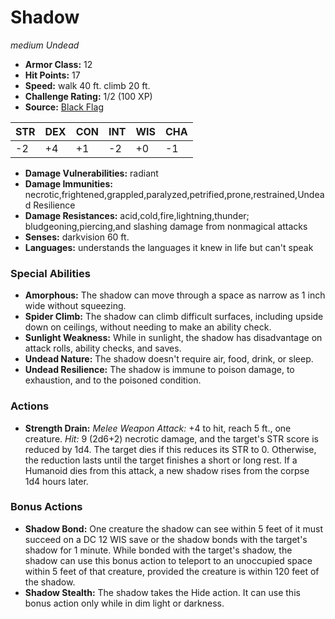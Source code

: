 # Shadow

*medium* *Undead*

- **Armor Class:** 12
- **Hit Points:** 17 
- **Speed:** walk 40 ft. climb 20 ft.
- **Challenge Rating:** 1/2 (100 XP)
- **Source:** [Black Flag](https://koboldpress.com/kpstore/product/tovrpg-pg-mv/)

| STR | DEX | CON | INT | WIS | CHA |
| --- | --- | --- | --- | --- | --- |
| -2 | +4 | +1 | -2 | +0 | -1 |

- **Damage Vulnerabilities:** radiant
- **Damage Immunities:** necrotic,frightened,grappled,paralyzed,petrified,prone,restrained,Undead Resilience
- **Damage Resistances:** acid,cold,fire,lightning,thunder; bludgeoning,piercing,and slashing damage from nonmagical attacks
- **Senses:** darkvision 60 ft.
- **Languages:** understands the languages it knew in life but can't speak

### Special Abilities

- **Amorphous:** The shadow can move through a space as narrow as 1 inch wide without squeezing.
- **Spider Climb:** The shadow can climb difficult surfaces, including upside down on ceilings, without needing to make an ability check.
- **Sunlight Weakness:** While in sunlight, the shadow has disadvantage on attack rolls, ability checks, and saves.
- **Undead Nature:** The shadow doesn't require air, food, drink, or sleep.
- **Undead Resilience:** The shadow is immune to poison damage, to exhaustion, and to the poisoned condition.

### Actions

- **Strength Drain:** _Melee Weapon Attack:_ +4 to hit, reach 5 ft., one creature. _Hit:_ 9 (2d6+2) necrotic damage, and the target's STR score is reduced by 1d4. The target dies if this reduces its STR to 0. Otherwise, the reduction lasts until the target finishes a short or long rest. If a Humanoid dies from this attack, a new shadow rises from the corpse 1d4 hours later.

### Bonus Actions

- **Shadow Bond:** One creature the shadow can see within 5 feet of it must succeed on a DC 12 WIS save or the shadow bonds with the target's shadow for 1 minute. While bonded with the target's shadow, the shadow can use this bonus action to teleport to an unoccupied space within 5 feet of that creature, provided the creature is within 120 feet of the shadow.
- **Shadow Stealth:** The shadow takes the Hide action. It can use this bonus action only while in dim light or darkness.
